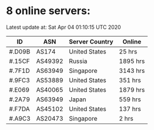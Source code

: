 # 8 online servers:

Latest update at: Sat Apr 04 01:10:15 UTC 2020

| ID | ASN | Server Country | Online |
| -- | --- | -------------- | ------ |
| #.D09B | AS174 | United States | 25 hrs |
| #.15CF | AS49392 | Russia | 1895 hrs |
| #.7F1D | AS63949 | Singapore | 3143 hrs |
| #.9FC3 | AS53889 | United States | 351 hrs |
| #.E069 | AS40065 | United States | 1879 hrs |
| #.2A79 | AS63949 | Japan | 559 hrs |
| #.F7DA | AS45102 | United States | 137 hrs |
| #.A9C3 | AS20473 | Singapore | 2 hrs |

